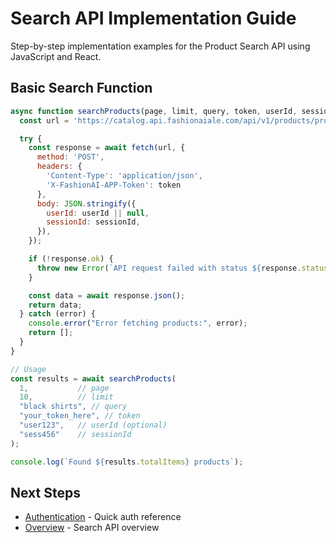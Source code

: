 # Search API Implementation Guide

Step-by-step implementation examples for the Product Search API using JavaScript and React.

## Basic Search Function

```javascript
async function searchProducts(page, limit, query, token, userId, sessionId) {
  const url = 'https://catalog.api.fashionaiale.com/api/v1/products/protected/search?page={page}&limit={limit}&query={query}';

  try {
    const response = await fetch(url, {
      method: 'POST',
      headers: {
        'Content-Type': 'application/json',
        'X-FashionAI-APP-Token': token
      },
      body: JSON.stringify({
        userId: userId || null,
        sessionId: sessionId,
      }),
    });

    if (!response.ok) {
      throw new Error(`API request failed with status ${response.status}`);
    }

    const data = await response.json();
    return data;
  } catch (error) {
    console.error("Error fetching products:", error);
    return [];
  }
}

// Usage
const results = await searchProducts(
  1,           // page
  10,          // limit
  "black shirts", // query
  "your_token_here", // token
  "user123",   // userId (optional)
  "sess456"    // sessionId
);

console.log(`Found ${results.totalItems} products`);
```

## Next Steps

- [Authentication](./authentication) - Quick auth reference
- [Overview](./overview) - Search API overview
